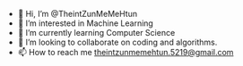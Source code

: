 - 👋 Hi, I’m @TheintZunMeMeHtun
- 👀 I’m interested in Machine Learning
- 🌱 I’m currently learning Computer Science
- 💞️ I’m looking to collaborate on coding and algorithms.
- 📫 How to reach me theintzunmemehtun.5219@gmail.com

<!---
TheintZunMeMeHtun/TheintZunMeMeHtun is a ✨ special ✨ repository because its `README.md` (this file) appears on your GitHub profile.
You can click the Preview link to take a look at your changes.
--->
